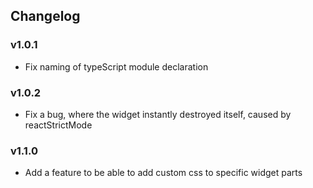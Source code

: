 ## Changelog
### v1.0.1
- Fix naming of typeScript module declaration

### v1.0.2
- Fix a bug, where the widget instantly destroyed itself, caused by reactStrictMode

### v1.1.0
- Add a feature to be able to add custom css to specific widget parts
